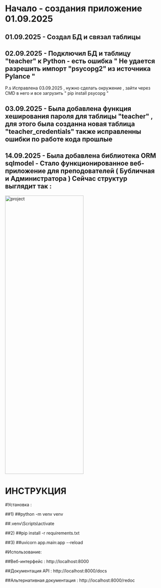 # Начало - создания приложение 01.09.2025 

## 01.09.2025 - Создал БД и связал таблицы

## 02.09.2025 - Подключил БД и таблицу "teacher" к Python - есть ошибка " Не удается разрешить импорт "psycopg2" из источника Pylance " 

P.s Исправлена 03.09.2025 , нужно сделать окружение , зайти через CMD в него и все загрузить " pip install psycopg "

## 03.09.2025 - Была добавлена функция хеширования пароля для таблицы "teacher" , для этого была созданна новая таблица "teacher_credentials" также исправленны ошибки по работе кода прошлые

## 14.09.2025 - Была добавлена библиотека ORM sqlmodel - Стало функционированное веб-приложение для преподователей ( Бубличная и Администратора ) Сейчас структур выглядит так : 

<img width="257" height="912" alt="project" src="https://github.com/user-attachments/assets/08b78f37-4e8e-479b-a9aa-dd50cfa651f4" />

# ИНСТРУКЦИЯ
#Установка : 

##1) 
##python -m venv venv

##.venv\Scripts\activate     

##2)
##pip install -r requirements.txt

##3)
##uvicorn app.main:app --reload

#Использование:

##Веб-интерфейс : http://localhost:8000

##Документация API : http://localhost:8000/docs

##Альтернативная документация : http://localhost:8000/redoc
